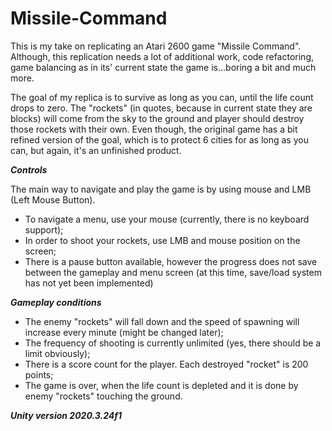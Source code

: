 # Missile-Command

This is my take on replicating an Atari 2600 game "Missile Command". Although, this replication needs a lot of additional work, code refactoring, game balancing as in its' current state the game is...boring a bit and much more.

The goal of my replica is to survive as long as you can, until the life count drops to zero. The "rockets" (in quotes, because in current state they are blocks) will come from the sky to the ground and player should destroy those rockets with their own. Even though, the original game has a bit refined version of the goal, which is to protect 6 cities for as long as you can, but again, it's an unfinished product.

***Controls***

The main way to navigate and play the game is by using mouse and LMB (Left Mouse Button).

* To navigate a menu, use your mouse (currently, there is no keyboard support);
* In order to shoot your rockets, use LMB and mouse position on the screen;
* There is a pause button available, however the progress does not save between the gameplay and menu screen (at this time, save/load system has not yet been implemented)

***Gameplay conditions***

* The enemy "rockets" will fall down and the speed of spawning will increase every minute (might be changed later);
* The frequency of shooting is currently unlimited (yes, there should be a limit obviously);
* There is a score count for the player. Each destroyed "rocket" is 200 points;
* The game is over, when the life count is depleted and it is done by enemy "rockets" touching the ground.

***Unity version *2020.3.24f1****
